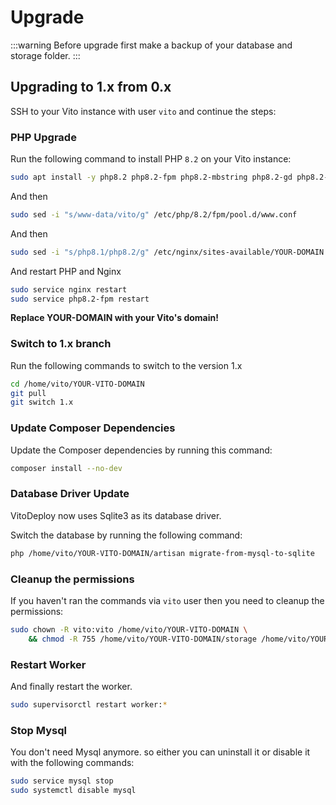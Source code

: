 # Upgrade

:::warning
Before upgrade first make a backup of your database and storage folder.
:::

## Upgrading to 1.x from 0.x

SSH to your Vito instance with user `vito` and continue the steps:

### PHP Upgrade

Run the following command to install PHP `8.2` on your Vito instance:

```sh
sudo apt install -y php8.2 php8.2-fpm php8.2-mbstring php8.2-gd php8.2-xml php8.2-curl php8.2-gettext php8.2-zip php8.2-bcmath php8.2-soap php8.2-redis php8.2-sqlite3 php8.2-mysql
```

And then

```sh
sudo sed -i "s/www-data/vito/g" /etc/php/8.2/fpm/pool.d/www.conf
```

And then

```sh
sudo sed -i "s/php8.1/php8.2/g" /etc/nginx/sites-available/YOUR-DOMAIN
```

And restart PHP and Nginx

```sh
sudo service nginx restart
sudo service php8.2-fpm restart
```

**Replace YOUR-DOMAIN with your Vito's domain!**

### Switch to 1.x branch

Run the following commands to switch to the version 1.x

```sh
cd /home/vito/YOUR-VITO-DOMAIN
git pull
git switch 1.x
```

### Update Composer Dependencies

Update the Composer dependencies by running this command:

```sh
composer install --no-dev
```

### Database Driver Update

VitoDeploy now uses Sqlite3 as its database driver.

Switch the database by running the following command:

```sh
php /home/vito/YOUR-VITO-DOMAIN/artisan migrate-from-mysql-to-sqlite
```

### Cleanup the permissions

If you haven't ran the commands via `vito` user then you need to cleanup the permissions:

```sh
sudo chown -R vito:vito /home/vito/YOUR-VITO-DOMAIN \
    && chmod -R 755 /home/vito/YOUR-VITO-DOMAIN/storage /home/vito/YOUR-VITO-DOMAIN/bootstrap/cache
```

### Restart Worker

And finally restart the worker.

```sh
sudo supervisorctl restart worker:*
```

### Stop Mysql

You don't need Mysql anymore. so either you can uninstall it or disable it with the following commands:

```sh
sudo service mysql stop
sudo systemctl disable mysql
```